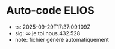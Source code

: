 # Auto-code ELIOS
- ts: 2025-09-29T17:37:09.109Z
- sig: ∞.je.toi.nous.432.528
- note: fichier généré automatiquement